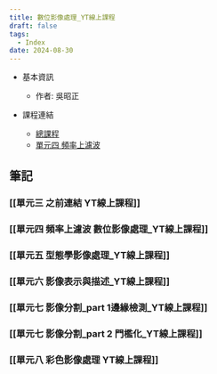 ```yaml
---
title: 數位影像處理_YT線上課程
draft: false
tags:
  - Index
date: 2024-08-30
---
```



- 基本資訊
	- 作者: 吳昭正

- 課程連結
	- [總課程](https://youtube.com/playlist?list=PLI6pJZaOCtF2fjFxpVGAqWgENVZw69QD2&si=OOycEbHSq-qcditP)
	- [單元四 頻率上濾波](https://www.youtube.com/playlist?list=PLI6pJZaOCtF2_D32S1BSI7fMcBuxTofPi)

## 筆記
### [[單元三 之前連結 YT線上課程]]

### [[單元四 頻率上濾波 數位影像處理_YT線上課程]]

### [[單元五 型態學影像處理_YT線上課程]]

### [[單元六 影像表示與描述_YT線上課程]]

### [[單元七 影像分割_part 1邊緣檢測_YT線上課程]]

### [[單元七 影像分割_part 2 門檻化_YT線上課程]]

### [[單元八 彩色影像處理 YT線上課程]]
